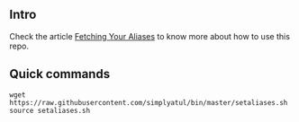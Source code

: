 ## Intro
Check the article [Fetching Your Aliases] to know more about how to use this repo.

## Quick commands 

```
wget https://raw.githubusercontent.com/simplyatul/bin/master/setaliases.sh
source setaliases.sh
```

[//]: # (These are reference links used in the body of this note and get stripped out when the markdown processor does its job. There is no need to format nicely because it shouldn't be seen. Thanks SO - http://stackoverflow.com/questions/4823468/store-comments-in-markdown-syntax)


[Fetching Your Aliases]: https://hackernoon.com/bash-aliases-take-them-with-you
